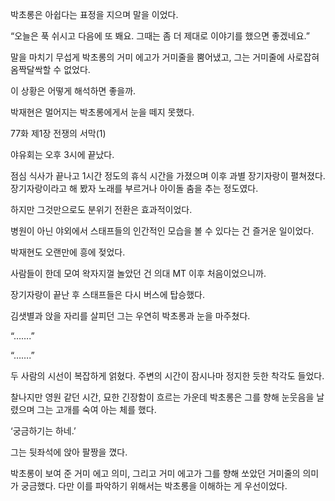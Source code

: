 박초롱은 아쉽다는 표정을 지으며 말을 이었다.

“오늘은 푹 쉬시고 다음에 또 봬요. 그때는 좀 더 제대로 이야기를 했으면 좋겠네요.”

말을 마치기 무섭게 박초롱의 거미 에고가 거미줄을 뿜어냈고, 그는 거미줄에 사로잡혀 옴짝달싹할 수 없었다.

이 상황은 어떻게 해석하면 좋을까.

박재현은 멀어지는 박초롱에게서 눈을 떼지 못했다.

77화 제1장 전쟁의 서막(1)

야유회는 오후 3시에 끝났다.

점심 식사가 끝나고 1시간 정도의 휴식 시간을 가졌으며 이후 과별 장기자랑이 펼쳐졌다. 장기자랑이라고 해 봤자 노래를 부르거나 아이돌 춤을 추는 정도였다.

하지만 그것만으로도 분위기 전환은 효과적이었다.

병원이 아닌 야외에서 스태프들의 인간적인 모습을 볼 수 있다는 건 즐거운 일이었다.

박재현도 오랜만에 흥에 젖었다.

사람들이 한데 모여 왁자지껄 놀았던 건 의대 MT 이후 처음이었으니까.

장기자랑이 끝난 후 스태프들은 다시 버스에 탑승했다.

김샛별과 앉을 자리를 살피던 그는 우연히 박초롱과 눈을 마주쳤다.

“…….”

“…….”

두 사람의 시선이 복잡하게 얽혔다. 주변의 시간이 잠시나마 정지한 듯한 착각도 들었다.

찰나지만 영원 같던 시간, 묘한 긴장함이 흐르는 가운데 박초롱은 그를 향해 눈웃음을 날렸으며 그는 고개를 숙여 아는 체를 했다.

‘궁금하기는 하네.’

그는 뒷좌석에 앉아 팔짱을 꼈다.

박초롱이 보여 준 거미 에고 의미, 그리고 거미 에고가 그를 향해 쏘았던 거미줄의 의미가 궁금했다. 다만 이를 파악하기 위해서는 박초롱을 이해하는 게 우선이었다.